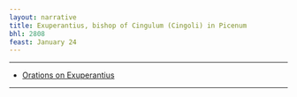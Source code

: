 ```yaml
---
layout: narrative
title: Exuperantius, bishop of Cingulum (Cingoli) in Picenum
bhl: 2808
feast: January 24
---
```


---

- [Orations on Exuperantius](https://cjkoepke1.github.io/latin-hagiography/texts/orationes-de-exuperantio)

---
